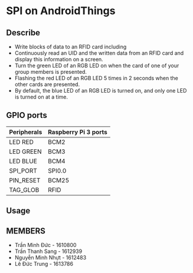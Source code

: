 # SPI on AndroidThings

## Describe
 + Write blocks of data to an RFID card including
 + Continuously read an UID and the written data from an RFID card and display this information
on a screen.
 + Turn the green LED of an RGB LED on when the card of one of your group members is presented.
 + Flashing the red LED of an RGB LED 5 times in 2 seconds when the other cards are presented.
+ By default, the blue LED of an RGB LED is turned on, and only one LED is turned on at a time.

## GPIO ports

| Peripherals    |  Raspberry Pi 3 ports |
|----------------|-----------------------|
| LED RED        |  BCM2|
| LED GREEN      |  BCM3|
| LED BLUE       |  BCM4|
| SPI_PORT       |  SPI0.0|
| PIN_RESET      |  BCM25|
| TAG_GLOB         |  RFID|


## Usage

## MEMBERS

+ Trần Minh Đức - 1610800
+ Trần Thanh Sang - 1612939
+ Nguyễn Minh Nhựt - 1612483
+ Lê Đức Trung - 1613786

